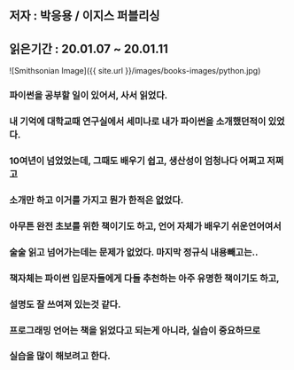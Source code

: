 ## 저자 : 박응용 / 이지스 퍼블리싱

## 읽은기간 : 20.01.07 ~ 20.01.11

![Smithsonian Image]({{ site.url }}/images/books-images/python.jpg)

### 파이썬을 공부할 일이 있어서, 사서 읽었다.

### 내 기억에 대학교때 연구실에서 세미나로 내가 파이썬을 소개했던적이 있었다.

### 10여년이 넘었었는데, 그때도 배우기 쉽고, 생산성이 엄청나다 어쩌고 저쩌고

### 소개만 하고 이거를 가지고 뭔가 한적은 없었다.

### 아무튼 완전 초보를 위한 책이기도 하고, 언어 자체가 배우기 쉬운언어여서

### 술술 읽고 넘어가는데는 문제가 없었다. 마지막 정규식 내용빼고는..

### 책자체는 파이썬 입문자들에게 다들 추천하는 아주 유명한 책이기도 하고,

### 설명도 잘 쓰여져 있는것 같다.

### 프로그래밍 언어는 책을 읽었다고 되는게 아니라, 실습이 중요하므로

### 실습을 많이 해보려고 한다.
